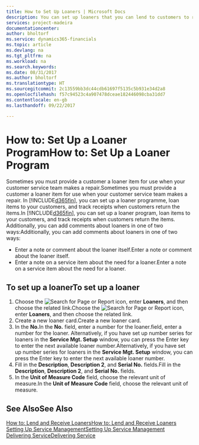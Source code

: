 ```yaml
---
title: How to Set Up Loaners | Microsoft Docs
description: You can set up loaners that you can lend to customers to replace service items while they are in service.
services: project-madeira
documentationcenter: 
author: bholtorf
ms.service: dynamics365-financials
ms.topic: article
ms.devlang: na
ms.tgt_pltfrm: na
ms.workload: na
ms.search.keywords: 
ms.date: 08/31/2017
ms.author: bholtorf
ms.translationtype: HT
ms.sourcegitcommit: 2c13559bb3dc44cdb61697f5135c5b931e34d2a8
ms.openlocfilehash: f57c94523c4a907478dceae182446098cba31dd7
ms.contentlocale: en-gb
ms.lasthandoff: 09/22/2017

---
```

# <a name="how-to-set-up-a-loaner-program"></a><span data-ttu-id="e001c-103">How to: Set Up a Loaner Program</span><span class="sxs-lookup"><span data-stu-id="e001c-103">How to: Set Up a Loaner Program</span></span>
<span data-ttu-id="e001c-104">Sometimes you must provide a customer a loaner item for use when your customer service team makes a repair.</span><span class="sxs-lookup"><span data-stu-id="e001c-104">Sometimes you must provide a customer a loaner item for use when your customer service team makes a repair.</span></span> <span data-ttu-id="e001c-105">In [!INCLUDE[d365fin](includes/d365fin_md.md)], you can set up a loaner programme, loan items to your customers, and track receipts when customers return the items.</span><span class="sxs-lookup"><span data-stu-id="e001c-105">In [!INCLUDE[d365fin](includes/d365fin_md.md)], you can set up a loaner program, loan items to your customers, and track receipts when customers return the items.</span></span> <span data-ttu-id="e001c-106">Additionally, you can add comments about loaners in one of two ways:</span><span class="sxs-lookup"><span data-stu-id="e001c-106">Additionally, you can add comments about loaners in one of two ways:</span></span>  
  
* <span data-ttu-id="e001c-107">Enter a note or comment about the loaner itself.</span><span class="sxs-lookup"><span data-stu-id="e001c-107">Enter a note or comment about the loaner itself.</span></span>  
* <span data-ttu-id="e001c-108">Enter a note on a service item about the need for a loaner.</span><span class="sxs-lookup"><span data-stu-id="e001c-108">Enter a note on a service item about the need for a loaner.</span></span>  

## <a name="to-set-up-a-loaner"></a><span data-ttu-id="e001c-109">To set up a loaner</span><span class="sxs-lookup"><span data-stu-id="e001c-109">To set up a loaner</span></span>  
1. <span data-ttu-id="e001c-110">Choose the ![Search for Page or Report](media/ui-search/search_small.png "Search for Page or Report icon") icon, enter **Loaners**, and then choose the related link.</span><span class="sxs-lookup"><span data-stu-id="e001c-110">Choose the ![Search for Page or Report](media/ui-search/search_small.png "Search for Page or Report icon") icon, enter **Loaners**, and then choose the related link.</span></span>  
2. <span data-ttu-id="e001c-111">Create a new loaner card.</span><span class="sxs-lookup"><span data-stu-id="e001c-111">Create a new loaner card.</span></span> 
3. <span data-ttu-id="e001c-112">In the **No.**</span><span class="sxs-lookup"><span data-stu-id="e001c-112">In the **No.**</span></span> <span data-ttu-id="e001c-113">field, enter a number for the loaner.</span><span class="sxs-lookup"><span data-stu-id="e001c-113">field, enter a number for the loaner.</span></span> <span data-ttu-id="e001c-114">Alternatively, if you have set up number series for loaners in the **Service Mgt. Setup** window, you can press the Enter key to enter the next available loaner number.</span><span class="sxs-lookup"><span data-stu-id="e001c-114">Alternatively, if you have set up number series for loaners in the **Service Mgt. Setup** window, you can press the Enter key to enter the next available loaner number.</span></span>  
4. <span data-ttu-id="e001c-115">Fill in the **Description**, **Description 2**, and **Serial No.** fields.</span><span class="sxs-lookup"><span data-stu-id="e001c-115">Fill in the **Description**, **Description 2**, and **Serial No.** fields.</span></span>  
5. <span data-ttu-id="e001c-116">In the **Unit of Measure Code** field, choose the relevant unit of measure.</span><span class="sxs-lookup"><span data-stu-id="e001c-116">In the **Unit of Measure Code** field, choose the relevant unit of measure.</span></span>  
  
## <a name="see-also"></a><span data-ttu-id="e001c-117">See Also</span><span class="sxs-lookup"><span data-stu-id="e001c-117">See Also</span></span>
[<span data-ttu-id="e001c-118">How to: Lend and Receive Loaners</span><span class="sxs-lookup"><span data-stu-id="e001c-118">How to: Lend and Receive Loaners</span></span>](service-how-to-lend-receive-loaners.md)  
[<span data-ttu-id="e001c-119">Setting Up Service Management</span><span class="sxs-lookup"><span data-stu-id="e001c-119">Setting Up Service Management</span></span>](service-setup-service.md)  
[<span data-ttu-id="e001c-120">Delivering Service</span><span class="sxs-lookup"><span data-stu-id="e001c-120">Delivering Service</span></span>](service-deliver-service.md)  


